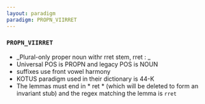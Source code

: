 ```yaml
---
layout: paradigm
paradigm: PROPN_VIIRRET
---
```

### ` PROPN_VIIRRET `

* _Plural-only proper noun withr rret stem, rret : _
* Universal POS is PROPN and legacy POS is NOUN
* suffixes use front vowel harmony
* KOTUS paradigm used in their dictionary is 44-K
* The lemmas must end in * ret * (which will be deleted to form an invariant stub) and the regex matching the lemma is ` rret `
